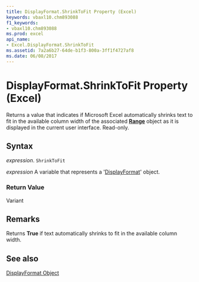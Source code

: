 ```yaml
---
title: DisplayFormat.ShrinkToFit Property (Excel)
keywords: vbaxl10.chm893088
f1_keywords:
- vbaxl10.chm893088
ms.prod: excel
api_name:
- Excel.DisplayFormat.ShrinkToFit
ms.assetid: 7a2a6b27-64de-b1f3-800a-3ff1f4727af8
ms.date: 06/08/2017
---
```



# DisplayFormat.ShrinkToFit Property (Excel)

Returns a value that indicates if Microsoft Excel automatically shrinks text to fit in the available column width of the associated  **[Range](Excel.Range(object).md)** object as it is displayed in the current user interface. Read-only.


## Syntax

 _expression_. `ShrinkToFit`

 _expression_ A variable that represents a '[DisplayFormat](Excel.DisplayFormat.md)' object.


### Return Value

Variant


## Remarks

Returns  **True** if text automatically shrinks to fit in the available column width.


## See also


[DisplayFormat Object](Excel.DisplayFormat.md)

